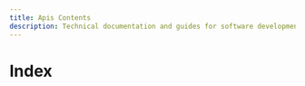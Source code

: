 ```yaml
---
title: Apis Contents
description: Technical documentation and guides for software development in BCC
---
```


# Index
